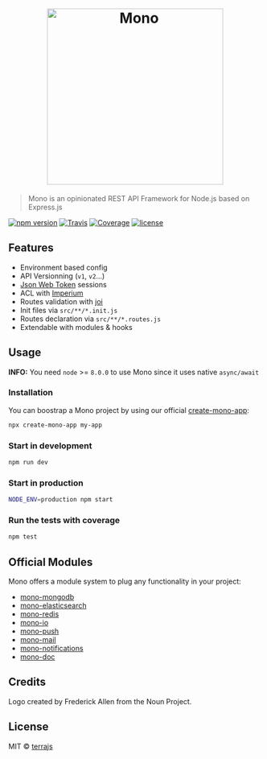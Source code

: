 <h1 align="center"><img src="https://user-images.githubusercontent.com/904724/30934843-1ffda8d8-a3cf-11e7-9c01-dd043e31e89b.png" width="350" alt="Mono"/></h1>

> Mono is an opinionated REST API Framework for Node.js based on Express.js

[![npm version](https://img.shields.io/npm/v/@terrajs/mono.svg)](https://www.npmjs.com/package/@terrajs/mono)
[![Travis](https://img.shields.io/travis/terrajs/mono/master.svg)](https://travis-ci.org/terrajs/mono)
[![Coverage](https://img.shields.io/codecov/c/github/terrajs/mono/master.svg)](https://codecov.io/gh/terrajs/mono)
[![license](https://img.shields.io/github/license/terrajs/mono.svg)](https://github.com/terrajs/mono/blob/master/LICENSE.md)

## Features

- Environment based config
- API Versionning (`v1`, `v2`...)
- [Json Web Token](https://jwt.io) sessions
- ACL with [Imperium](https://github.com/terrajs/imperium)
- Routes validation with [joi](https://github.com/hapijs/joi)
- Init files via `src/**/*.init.js`
- Routes declaration via `src/**/*.routes.js`
- Extendable with modules & hooks

## Usage

**INFO:** You need `node` >= `8.0.0` to use Mono since it uses native `async/await`

### Installation

You can boostrap a Mono project by using our official [create-mono-app](https://github.com/terrajs/create-mono-app):

```bash
npx create-mono-app my-app
```

### Start in development

```bash
npm run dev
```

### Start in production

```bash
NODE_ENV=production npm start
```

### Run the tests with coverage

```bash
npm test
```

## Official Modules

Mono offers a module system to plug any functionality in your project:

- [mono-mongodb](https://github.com/terrajs/mono-mongodb)
- [mono-elasticsearch](https://github.com/terrajs/mono-elasticsearch)
- [mono-redis](https://github.com/terrajs/mono-redis)
- [mono-io](https://github.com/terrajs/mono-io)
- [mono-push](https://github.com/terrajs/mono-push)
- [mono-mail](https://github.com/terrajs/mono-mail)
- [mono-notifications](https://github.com/terrajs/mono-notifications)
- [mono-doc](https://github.com/terrajs/mono-doc)

## Credits

Logo created by Frederick Allen from the Noun Project.

## License

MIT &copy; [terrajs](https://github.com/terrajs)
